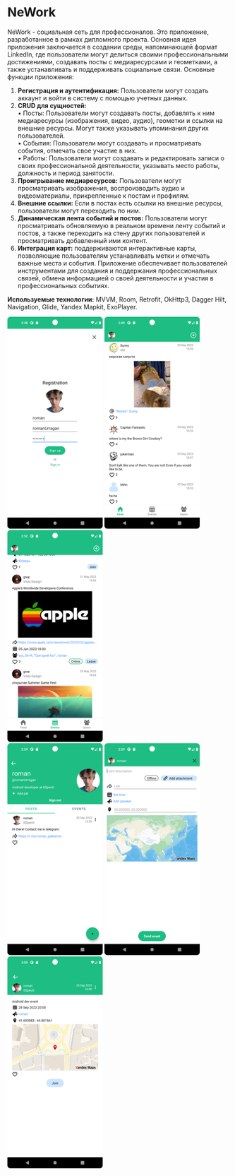 # NeWork

NeWork - социальная сеть для профессионалов. Это приложение, разработанное в рамках дипломного проекта. Основная идея приложения заключается в создании среды, напоминающей формат LinkedIn, где пользователи могут делиться своими профессиональными достижениями, создавать посты с медиаресурсами и геометками, а также устанавливать и поддерживать социальные связи.
Основные функции приложения:
  1.	**Регистрация и аутентификация:** Пользователи могут создать аккаунт и войти в систему с помощью учетных данных.
  2.	**CRUD для сущностей:**  
    •	Посты: Пользователи могут создавать посты, добавлять к ним медиаресурсы (изображения, видео, аудио), геометки и ссылки на внешние ресурсы. Могут также указывать упоминания других пользователей.    
    •	События: Пользователи могут создавать и просматривать события, отмечать свое участие в них.    
    •	Работы: Пользователи могут создавать и редактировать записи о своих профессиональной деятельности, указывать место работы, должность и период занятости.  
  4.	**Проигрывание медиаресурсов:** Пользователи могут просматривать изображения, воспроизводить аудио и видеоматериалы, прикрепленные к постам и профилям.
  5.	**Внешние  ссылки:**  Если в постах есть ссылки на внешние ресурсы, пользователи могут переходить по ним.
  6.	**Динамическая лента событий и постов:** Пользователи могут просматривать обновляемую в реальном времени ленту событий и постов, а также переходить на стену других пользователей и просматривать добавленный ими         контент.
  7.	**Интеграция карт:** поддерживаются интерактивные карты, позволяющие пользователям устанавливать метки и отмечать важные места и события. 
Приложение обеспечивает пользователей инструментами для создания и поддержания профессиональных связей, обмена информацией о своей деятельности и участия в профессиональных событиях.

**Используемые технологии:** MVVM, Room, Retrofit, OkHttp3, Dagger Hilt, Navigation, Glide, Yandex Mapkit, ExoPlayer.

<img src="NeWorkScreenshots/Screenshot_1.png" alt="Alt Text" width="216" height="480">  <img src="NeWorkScreenshots/Screenshot_2.png" alt="Alt Text" width="216" height="480">  <img src="NeWorkScreenshots/Screenshot_3.png" alt="Alt Text" width="216" height="480">  
<img src="NeWorkScreenshots/Screenshot_4.png" alt="Alt Text" width="216" height="480">  <img src="NeWorkScreenshots/Screenshot_5.png" alt="Alt Text" width="216" height="480">  <img src="NeWorkScreenshots/Screenshot_6.png" alt="Alt Text" width="216" height="480">
